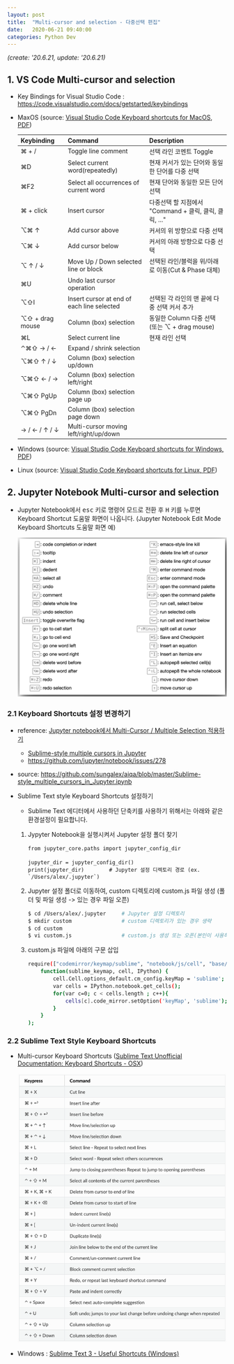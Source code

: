 ```yaml
---
layout: post
title:  "Multi-cursor and selection - 다중선택 편집"
date:   2020-06-21 09:40:00
categories: Python Dev
---
```


*(create: '20.6.21, update: '20.6.21)*

## 1. VS Code Multi-cursor and selection

- Key Bindings for Visual Studio Code : <https://code.visualstudio.com/docs/getstarted/keybindings>

- MaxOS (source: [Visual Studio Code Keyboard shortcuts for MacOS, PDF](https://code.visualstudio.com/shortcuts/keyboard-shortcuts-macos.pdf))

  | Keybinding      | Command                                     | Description                                         |
  | :-------------- | :------------------------------------------ | :-------------------------------------------------- |
  | ⌘ + /           | Toggle line comment                         | 선택 라인 코멘트 Toggle                                 |
  | ⌘D              | Select current word(repeatedly)             | 현재 커서가 있는 단어와 동일한 단어를 다중 선택                |
  | ⌘F2             | Select all occurrences of current word      | 현재 단어와 동일한 모든 단어 선택                           |
  | ⌘ + click       | Insert cursor                               | 다중선택 할 지점에서 "Command + 클릭, 클릭, 클릭, ..."      |
  | ⌥⌘ ↑            | Add cursor above                            | 커서의 위 방향으로 다중 선택                               |
  | ⌥⌘ ↓            | Add cursor below                            | 커서의 아래 방향으로 다중 선택                             |
  | ⌥ ↑ / ↓         | Move Up / Down selected line or block       | 선택된 라인/블럭을 위/아래로 이동(Cut & Phase 대체)          |
  | ⌘U              | Undo last cursor operation                  |                                                     |
  | ⌥⇧I             | Insert cursor at end of each line selected  | 선택된 각 라인의 맨 끝에 다중 선택 커서 추가                  |
  | ⌥⇧ + drag mouse | Column (box) selection                      | 동일한 Column 다중 선택 (또는 ⌥ + drag mouse)            |
  | ⌘L              | Select current line                         | 현재 라인 선택                                         |
  | ⌃⌘⇧ → / ←       | Expand / shrink selection                   |                                                     |
  | ⌥⌘⇧ ↑ / ↓       | Column (box) selection up/down              |                                                     |
  | ⌥⌘⇧ ← / →       | Column (box) selection left/right           |                                                     |
  | ⌥⌘⇧ PgUp        | Column (box) selection page up              |                                                     |
  | ⌥⌘⇧ PgDn        | Column (box) selection page down            |                                                     |
  | → / ← / ↑ / ↓   | Multi-cursor moving left/right/up/down      |                                                     |

- Windows (source: [Visual Studio Code Keyboard shortcuts for Windows, PDF](https://code.visualstudio.com/shortcuts/keyboard-shortcuts-windows.pdf))

- Linux (source: [Visual Studio Code Keyboard shortcuts for Linux, PDF](https://code.visualstudio.com/shortcuts/keyboard-shortcuts-linux.pdf))

## 2. Jupyter Notebook Multi-cursor and selection

- Jupyter Notebook에서 <kbd>esc</kbd> 키로 명령어 모드로 전환 후 <kbd>H</kbd> 키를 누루면 Keyboard Shortcut 도움말 화면이 나옵니다. (Jupyter Notebook Edit Mode Keyboard Shortcuts 도움말 화면 예)

  ![keyboard shortcuts(default)](/img/jupyter-notebook-shortcuts.png)

### 2.1 Keyboard Shortcuts 설정 변경하기

- reference: [Jupyter notebook에서 Multi-Cursor / Multiple Selection 적용하기](https://rrbb014.tistory.com/26)
  - [Sublime-style multiple cursors in Jupyter](https://www.perfectlyrandom.org/2016/03/19/sublime-text-style-multiple-cursors-in-jupyter-notebook/)
  - <https://github.com/jupyter/notebook/issues/278>

- source: <https://github.com/sungalex/aiqa/blob/master/Sublime-style_multiple_cursors_in_Jupyter.ipynb>

- Sublime Text style Keyboard Shortcuts 설정하기

  - Sublime Text 에디터에서 사용하던 단축키를 사용하기 위해서는 아래와 같은 환경설정이 필요합니다. 

  1. Jypyter Notebook을 실행시켜서 Jupyter 설정 폴더 찾기

      ~~~ipython
      from jupyter_core.paths import jupyter_config_dir
      
      jupyter_dir = jupyter_config_dir()
      print(jupyter_dir)        # Jupyter 설정 디렉토리 경로 (ex. `/Users/alex/.jupyter`)
      ~~~

  2. Jupyter 설정 폴더로 이동하여, custom 디렉토리에 custom.js 파일 생성 (폴더 및 파일 생성 -> 있는 경우 파일 오픈)

      ~~~bash
      $ cd /Users/alex/.jupyter     # Jupyter 설정 디렉토리
      $ mkdir custom                # custom 디렉토리가 있는 경우 생략
      $ cd custom
      $ vi custom.js                # custom.js 생성 또는 오픈(본인이 사용하기 편한 텍스트 편집기를 사용하면 됨)
      ~~~

  3. custom.js 파일에 아래의 구문 삽입

      ~~~bash
      require(["codemirror/keymap/sublime", "notebook/js/cell", "base/js/namespace"],
          function(sublime_keymap, cell, IPython) {
              cell.Cell.options_default.cm_config.keyMap = 'sublime';
              var cells = IPython.notebook.get_cells();
              for(var c=0; c < cells.length ; c++){
                  cells[c].code_mirror.setOption('keyMap', 'sublime');
              }
          } 
      );
      ~~~

### 2.2 Sublime Text Style Keyboard Shortcuts

- Multi-cursor Keyboard Shortcuts ([Sublime Text Unofficial Documentation: Keyboard Shortcuts - OSX](https://sublime-text-unofficial-documentation.readthedocs.io/en/sublime-text-2/reference/keyboard_shortcuts_osx.html))

  ![sublime keyboard shortcuts](/img/sublime-keyboard-shortcuts-editing.png)

- Windows : [Sublime Text 3 - Useful Shortcuts (Windows)](https://gist.github.com/mrliptontea/4c793ebdf72ed145bcbf)
